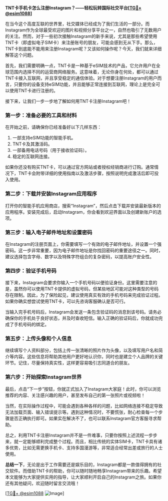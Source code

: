 **TNT卡手机卡怎么注册Instagram？——轻松玩转国际社交平台[[TG💪+ @esim1088](https://t.me/s/esim1088)]**

在当今这个高度互联的世界里，社交媒体已经成为了我们生活的一部分。而Instagram作为全球最受欢迎的图片和视频分享平台之一，自然也吸引了无数用户的关注。然而，对于一些初次接触Instagram的新手来说，尤其是那些希望使用TNT卡（即虚拟电子SIM卡）来注册账号的朋友，可能会感到无从下手。那么，TNT卡到底能不能用来注册Instagram呢？又该如何操作呢？今天，我们就来详细解答这个问题。

首先，我们需要明确一点，TNT卡是一种基于eSIM技术的产品，它允许用户在全球范围内选择不同的运营商网络服务。这意味着，无论你身在何处，都可以通过TNT卡接入互联网，并且享受稳定的通信体验。对于想要注册Instagram的用户而言，只要你的设备支持eSIM功能，并且能够正常连接到互联网，理论上是完全可以使用TNT卡进行注册的。

接下来，让我们一步一步地了解如何用TNT卡注册Instagram吧！

### **第一步：准备必要的工具和材料**

在开始之前，请确保你已经准备好以下几样东西：

1. 一部支持eSIM功能的智能手机。
2. TNT卡及其激活码。
3. 一部备用电话号码（用于接收验证码）。
4. 稳定的互联网连接。

如果你还没有购买TNT卡，可以通过官方网站或者授权经销商进行订购。通常情况下，TNT卡会附带详细的使用指南以及激活步骤，按照说明完成激活后即可投入使用。

### **第二步：下载并安装Instagram应用程序**

打开你的智能手机应用商店，搜索“Instagram”，然后点击下载并安装最新版本的应用程序。安装完成后，启动Instagram，你会看到欢迎界面以及创建新账户的选项。

### **第三步：输入电子邮件地址和设置密码**

在Instagram的注册页面上，你需要填写一个有效的电子邮件地址，并设置一个强密码。这一步非常重要，因为电子邮件地址是你找回密码的重要途径之一。同时，建议选择包含字母、数字以及特殊字符组合的复杂密码，以提高账户安全性。

### **第四步：验证手机号码**

接下来，Instagram会要求你输入一个手机号码以便验证身份。这里需要注意的是，虽然你可以使用TNT卡提供的虚拟号码，但某些地区可能对这种类型的号码存在限制。因此，为了保险起见，建议使用真实有效的手机号码来完成验证过程。如果你确实想尝试使用TNT卡，可以先咨询客服确认是否可行。

当输入完手机号码后，Instagram会发送一条包含验证码的消息到该号码。请务必确保你的手机处于良好状态，并及时查收短信。输入正确的验证码后，你就成功完成了手机号码的绑定。

### **第五步：上传头像和个人信息**

继续填写个人资料部分，包括上传一张清晰的照片作为头像，以及填写用户名和简介等内容。这些信息将帮助其他用户更好地认识你，同时也是建立个人品牌的关键环节。记住，尽量保持真实性，这样更容易吸引志同道合的朋友。

### **第六步：开始探索Instagram世界**

最后，点击“下一步”按钮，你就正式加入了Instagram大家庭！此时，你可以浏览推荐的内容、关注感兴趣的用户，甚至发布自己的第一张照片或视频啦！

当然，在实际操作过程中，可能会遇到各种各样的问题，比如网络连接不稳定导致无法加载页面、输入错误提示等。遇到这种情况时，不要慌张，耐心检查每一个步骤是否正确执行即可。如果实在解决不了，也可以联系Instagram官方客服寻求帮助。

总之，利用TNT卡注册Instagram并不是一件难事，只要你按照上述流程一步步来，就一定能够顺利完成整个过程。而且，相比传统的实体SIM卡，TNT卡具有诸多优势，比如无需更换手机卡、支持多国漫游等，非常适合经常出差或旅行的人士使用。

**总结一下**，无论是出于工作需要还是娱乐目的，Instagram都是一款值得拥有的社交软件。而借助TNT卡的帮助，你可以随时随地畅享Instagram带来的乐趣。希望本文能够为大家提供实用的指导，让大家顺利开启自己的Instagram之旅。如果你还有其他疑问，欢迎随时留言交流哦！

[[TG💪+ @esim1088](https://t.me/s/esim1088) ![Image](https://i.postimg.cc/4NQfJmqS/Snipaste-2025-05-13-00-14-12.png)]